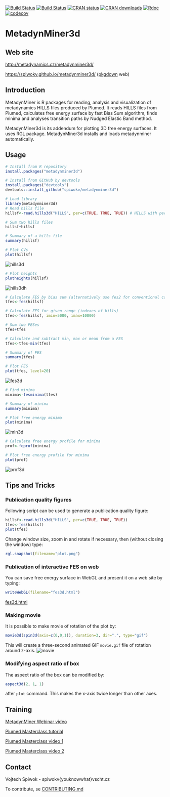 [![Build Status](https://github.com/spiwokv/metadynminer3d/actions/workflows/check-standard.yaml/badge.svg)](https://github.com/spiwokv/metadynminer3d/actions/) 
[![Build Status](https://ci.appveyor.com/api/projects/status/github/spiwokv/metadynminer3d?branch=master&svg=true)](https://ci.appveyor.com/project/spiwokv/metadynminer3d) 
[![CRAN status](https://www.r-pkg.org/badges/version/metadynminer3d)](https://cran.r-project.org/package=metadynminer3d) 
[![CRAN downloads](https://cranlogs.r-pkg.org/badges/metadynminer3d)](https://cran.r-project.org/package=metadynminer3d)
[![Rdoc](http://api.rdocumentation.org/badges/version/metadynminer3d)](http://www.rdocumentation.org/packages/metadynminer3d)
[![codecov](https://codecov.io/gh/spiwokv/metadynminer3d/branch/master/graph/badge.svg)](https://codecov.io/gh/spiwokv/metadynminer3d/)

# MetadynMiner3d

## Web site
http://metadynamics.cz/metadynminer3d/

https://spiwokv.github.io/metadynminer3d/ ([pkgdown](https://pkgdown.r-lib.org/) web)

## Introduction
MetadynMiner is R packages for reading, analysis and visualization of metadynamics HILLS files produced by Plumed.
It reads HILLS files from Plumed, calculates free energy surface by fast Bias Sum algorithm, finds minima and analyses
transition paths by Nudged Elastic Band method.

MetadynMiner3d is its addendum for plotting 3D free energy surfaces. It uses RGL package. MetadynMiner3d installs and
loads metadynminer automatically.

## Usage
```R
# Install from R repository
install.packages("metadynminer3d")

# Install from GitHub by devtools
install.packages("devtools")
devtools::install_github("spiwokv/metadynminer3d")

# Load library
library(metadynminer3d)
# Read hills file
hillsf<-read.hills3d("HILLS", per=c(TRUE, TRUE, TRUE)) # HILLS with periodicity on CV1, CV2 and CV3

# Sum two hills files
hillsf+hillsf

# Summary of a hills file
summary(hillsf)

# Plot CVs
plot(hillsf)
```
![hills3d](./figs/hills3d.png)
```R
# Plot heights
plotheights(hillsf)
```
![hills3dh](./figs/hills3dh.png)
```R
# Calculate FES by bias sum (alternatively use fes2 for conventional calculation)
tfes<-fes(hillsf)

# Calculate FES for given range (indexes of hills)
tfes<-fes(hillsf, imin=5000, imax=10000)

# Sum two FESes
tfes+tfes

# Calculate and subtract min, max or mean from a FES
tfes<-tfes-min(tfes)

# Summary of FES
summary(tfes)

# Plot FES
plot(tfes, level=20)
```
![fes3d](./figs/fes3d.png)
```R
# Find minima
minima<-fesminima(tfes)

# Summary of minima
summary(minima)

# Plot free energy minima
plot(minima)
```
![min3d](./figs/min3d.png)
```R
# Calculate free energy profile for minima
prof<-feprof(minima)

# Plot free energy profile for minima
plot(prof)
```
![prof3d](./figs/prof3d.png)

## Tips and Tricks
### Publication quality figures
Following script can be used to generate a publication quality figure:
```R
hillsf<-read.hills3d("HILLS", per=c(TRUE, TRUE, TRUE))
tfes<-fes(hillsf)
plot(tfes)
```
Change window size, zoom in and rotate if necessary, then (without closing the window) type:
```R
rgl.snapshot(filename="plot.png")
```

### Publication of interactive FES on web
You can save free energy surface in WebGL and present it on a web site by typing:
```R
writeWebGL(filename="fes3d.html")
```
[fes3d.html](https://htmlpreview.github.io/?https://github.com/spiwokv/metadynminer3d/blob/master/figs/fes3d.html)

### Making movie
It is possible to make movie of rotation of the plot by:
```R
movie3d(spin3d(axis=c(0,0,1)), duration=3, dir=".", type="gif")
```
This will create a three-second animated GIF `movie.gif` file of rotation around z-axis.
![movie](./figs/movie.gif)

### Modifying aspect ratio of box
The aspect ratio of the box can be modified by:
```R
aspect3d(2, 1, 1)
```
after `plot` command. This makes the x-axis twice longer than other axes. 

## Training
[MetadynMiner Webinar video](https://youtu.be/W8N-G8d0or4)

[Plumed Masterclass tutorial](https://www.plumed.org/doc-master/user-doc/html/masterclass-22-02.html)

[Plumed Masterclass video 1](https://youtu.be/T8a-kP6V3_g)

[Plumed Masterclass video 2](https://youtu.be/q1D39A_LQag)

## Contact
Vojtech Spiwok - spiwokv{youknowwhat}vscht.cz

To contribute, se [CONTRIBUTING.md](./CONTRIBUTING.md)

